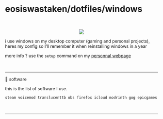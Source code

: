 # eosiswastaken/dotfiles/windows

<br>

<p align="center">
  <img src="https://img.shields.io/badge/Windows-0078D6?style=for-the-badge&logo=windows&logoColor=white" />
</p>

i use windows on my desktop computer (gaming and personal projects), heres my config so I'll remember it when reinstalling windows in a year

more info ? use the `setup` command on my [personnal webpage](https://eosis.space)

<br>

---

📀 software

this is the list of software I use.

```bash
steam voicemod translucenttb obs firefox icloud modrinth gog epicgames streamdeck discord battlenet volanta riot prism(mc) teracopy flowlauncher blender obsidian bitwarden
```

<br>

---

